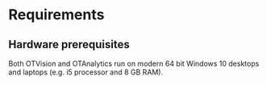 # Requirements

## Hardware prerequisites

Both OTVision and OTAnalytics run on modern 64 bit Windows 10 desktops and laptops (e.g. i5 processor and 8 GB RAM).
